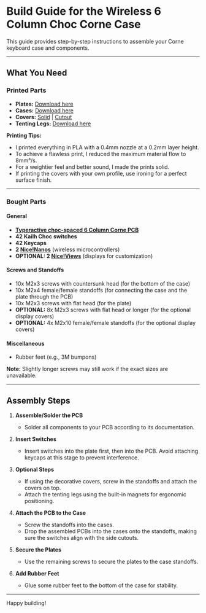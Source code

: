 # Build Guide for the Wireless 6 Column Choc Corne Case

This guide provides step-by-step instructions to assemble your Corne keyboard case and components.

---

## What You Need

### Printed Parts

- **Plates:** [Download here](../plates)
- **Cases:** [Download here](../cases)
- **Covers:** [Solid](../covers/solid) | [Cutout](../covers/cutout)
- **Tenting Legs:** [Download here](../tenting-legs)

**Printing Tips:**

- I printed everything in PLA with a 0.4mm nozzle at a 0.2mm layer height.
- To achieve a flawless print, I reduced the maximum material flow to 8mm³/s.
- For a weightier feel and better sound, I made the prints solid.
- If printing the covers with your own profile, use ironing for a perfect surface finish.

---

### Bought Parts

#### General

- **[Typeractive choc-spaced 6 Column Corne PCB](https://typeractive.xyz)**
- **42 Kailh Choc switches**
- **42 Keycaps**
- **2 [Nice!Nanos](https://nicekeyboards.com/nice-nano)** (wireless microcontrollers)
- **OPTIONAL: 2 [Nice!Views](https://nicekeyboards.com/nice-view)** (displays for customization)

#### Screws and Standoffs

- 10x M2x3 screws with countersunk head (for the bottom of the case)
- 10x M2x4 female/female standoffs (for connecting the case and the plate through the PCB)
- 10x M2x3 screws with flat head (for the plate)
- **OPTIONAL:** 8x M2x3 screws with flat head or longer (for the optional display covers)
- **OPTIONAL:** 4x M2x10 female/female standoffs (for the optional display covers)

#### Miscellaneous

- Rubber feet (e.g., 3M bumpons)

**Note:** Slightly longer screws may still work if the exact sizes are unavailable.

---

## Assembly Steps

1. **Assemble/Solder the PCB**

   - Solder all components to your PCB according to its documentation.

2. **Insert Switches**

   - Insert switches into the plate first, then into the PCB. Avoid attaching keycaps at this stage to prevent interference.

3. **Optional Steps**

   - If using the decorative covers, screw in the standoffs and attach the covers on top.
   - Attach the tenting legs using the built-in magnets for ergonomic positioning.

4. **Attach the PCB to the Case**

   - Screw the standoffs into the cases.
   - Drop the assembled PCBs into the cases onto the standoffs, making sure the switches align with the side cutouts.

5. **Secure the Plates**

   - Use the remaining screws to secure the plates to the case standoffs.

6. **Add Rubber Feet**

   - Glue some rubber feet to the bottom of the case for stability.

---

Happy building!
